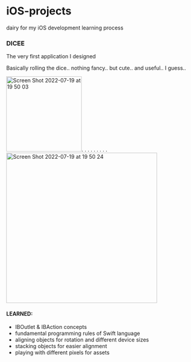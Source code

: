 # iOS-projects
dairy for my iOS development learning process

### **DICEE**

The very first application I designed

Basically rolling the dice.. nothing fancy.. but cute.. and useful.. I guess..

  <img width="200" alt="Screen Shot 2022-07-19 at 19 50 03" src="https://user-images.githubusercontent.com/77059420/179841973-247eb61c-6c54-4ebd-adfc-0a87ec7f2c54.png"/>.        .        .        .       .       .       .        .        .<img width="400" alt="Screen Shot 2022-07-19 at 19 50 24" src="https://user-images.githubusercontent.com/77059420/179843666-8d48124a-f8f7-47d0-a2af-bb078a1d7aaa.png">
  
  
  
#### LEARNED:
- IBOutlet & IBAction concepts
- fundamental programming rules of Swift language
- aligning objects for rotation and different device sizes
- stacking objects for easier alignment 
- playing with different pixels for assets 
